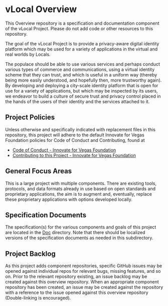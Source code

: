 <!--
 Copyright (C) 2022 Innovate for Vegas Foundation
 
 This file is part of ov-vlocal.
 
 ov-vlocal is free software: you can redistribute it and/or modify
 it under the terms of the GNU General Public License as published by
 the Free Software Foundation, either version 3 of the License, or
 (at your option) any later version.
 
 ov-vlocal is distributed in the hope that it will be useful,
 but WITHOUT ANY WARRANTY; without even the implied warranty of
 MERCHANTABILITY or FITNESS FOR A PARTICULAR PURPOSE.  See the
 GNU General Public License for more details.
 
 You should have received a copy of the GNU General Public License
 along with ov-vlocal.  If not, see <http://www.gnu.org/licenses/>.
-->

# vLocal Overview

This Overview repository is a specification and documentation component of the vLocal Project. Please do not add code or other resources to this repository.

The goal of the vLocal Project is to provide a privacy-aware digital identity platform which may be used for a variety of applications in the virtual and real worlds by Locals.

The populace should be able to use various services and perhaps conduct various types of commerce and communications, using a virtual identity scheme that they can trust, and which is useful in a uniform way (thereby being more easily understood, and hopefully then, more trustworthy again). By developing and deploying a city-scale identity platform that is open for use for a variety of applications, but which may be inspected by its users, we endeavor to build a culture of secure trust and privacy control placed in the hands of the users of their identity and the services attached to it.

## Project Policies

Unless otherwise and specifically indicated with replacement files in this repository, this project will adhere to the default Innovate for Vegas Foundation policies for Code of Conduct and Contributing, found at

* [Code of Conduct - Innovate for Vegas Foundation](https://github.com/CodeForVegas/.github/blob/main/CODE_OF_CONDUCT.md)
* [Contributing to this Project - Innovate for Vegas Foundation](https://github.com/CodeForVegas/.github/blob/main/CONTRIBUTING.md)

## General Focus Areas

This is a large project with multiple components. There are existing tools, protocols, and data formats already in use based on open standards and proprietary applications, the aim is to augment and, eventually, replace these proprietary applications with options developed locally.

## Specification Documents

The specification(s) for the various components and goals of this project are located in the [Doc](doc/README.md) directory. Note that there should be localized versions of the specification documents as needed in this subdirectory.

## Project Backlog

As this project adds component repositories, specific GitHub issues may be opened against individual repos for relevant bugs, missing features, and so on. Prior to the relevant repository existing, an issue backlog may be created against this overview repository. When an appropriate component repository has been created, an issue may be created against the repository with a reference to the issue opened against this overview repository (Double-linking is encouraged).
